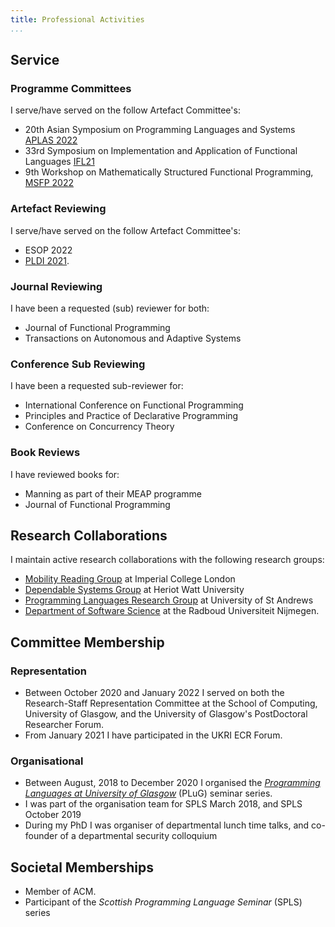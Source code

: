 ```yaml
---
title: Professional Activities
...
```



## Service

### Programme Committees

I serve/have served on the follow Artefact Committee's:

+ 20th Asian Symposium on Programming Languages and Systems [APLAS 2022](https://2022.splashcon.org/home/aplas-2022)
+ 33rd Symposium on Implementation and Application of Functional Languages [IFL21](https://ifl21.cs.ru.nl/)
+ 9th Workshop on Mathematically Structured Functional Programming, [MSFP 2022](#)

### Artefact Reviewing

I serve/have served on the follow Artefact Committee's:

+ ESOP 2022
+ [PLDI 2021](https://pldi21.sigplan.org/track/pldi-2021-PLDI-Research-Artifacts).

### Journal Reviewing

I have been a requested (sub) reviewer for both:

+ Journal of Functional Programming
+ Transactions on Autonomous and Adaptive Systems

### Conference Sub Reviewing

I have been a requested sub-reviewer for:

+ International Conference on Functional Programming
+ Principles and Practice of Declarative Programming
+ Conference on Concurrency Theory

### Book Reviews

I have reviewed books for:

+ Manning as part of their MEAP programme
+ Journal of Functional Programming

##  Research Collaborations

I maintain active research collaborations with the following research groups:

+ [Mobility Reading Group](http://mrg.doc.ic.ac.uk/) at Imperial College London
+ [Dependable Systems Group](http://www.macs.hw.ac.uk/~dsg/) at Heriot Watt University
+ [Programming Languages Research Group](https://plrg.cs.st-andrews.ac.uk) at University of St Andrews
+ [Department of Software Science](https://www.sws.cs.ru.nl/) at the Radboud Universiteit Nijmegen.

## Committee Membership

### Representation

+ Between October 2020 and January 2022 I served on both the Research-Staff Representation Committee at the School of Computing, University of Glasgow, and the University of Glasgow's PostDoctoral Researcher Forum.
+ From January 2021 I have participated in the UKRI ECR Forum.

### Organisational

+ Between August, 2018 to December 2020 I organised the [*Programming Languages at University of Glasgow*](http://www.dcs.gla.ac.uk/plug/) (PLuG) seminar series.
+ I was part of the organisation team for SPLS March 2018, and SPLS October 2019
+ During my PhD I was organiser of departmental lunch time talks, and co-founder of a departmental security colloquium


## Societal Memberships

+ Member of ACM.
+ Participant of the *Scottish Programming Language Seminar* (SPLS) series

